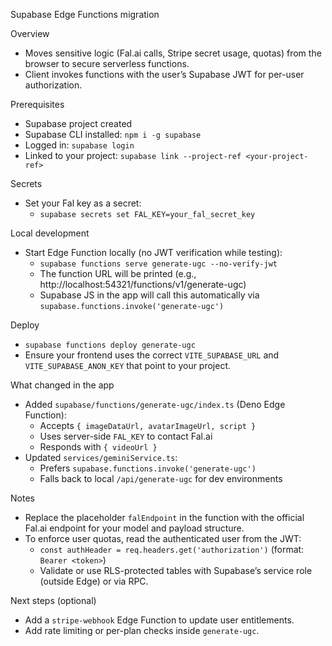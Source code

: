 Supabase Edge Functions migration

Overview
- Moves sensitive logic (Fal.ai calls, Stripe secret usage, quotas) from the browser to secure serverless functions.
- Client invokes functions with the user’s Supabase JWT for per-user authorization.

Prerequisites
- Supabase project created
- Supabase CLI installed: `npm i -g supabase`
- Logged in: `supabase login`
- Linked to your project: `supabase link --project-ref <your-project-ref>`

Secrets
- Set your Fal key as a secret:
  - `supabase secrets set FAL_KEY=your_fal_secret_key`

Local development
- Start Edge Function locally (no JWT verification while testing):
  - `supabase functions serve generate-ugc --no-verify-jwt`
  - The function URL will be printed (e.g., http://localhost:54321/functions/v1/generate-ugc)
  - Supabase JS in the app will call this automatically via `supabase.functions.invoke('generate-ugc')`

Deploy
- `supabase functions deploy generate-ugc`
- Ensure your frontend uses the correct `VITE_SUPABASE_URL` and `VITE_SUPABASE_ANON_KEY` that point to your project.

What changed in the app
- Added `supabase/functions/generate-ugc/index.ts` (Deno Edge Function):
  - Accepts `{ imageDataUrl, avatarImageUrl, script }`
  - Uses server-side `FAL_KEY` to contact Fal.ai
  - Responds with `{ videoUrl }`
- Updated `services/geminiService.ts`:
  - Prefers `supabase.functions.invoke('generate-ugc')`
  - Falls back to local `/api/generate-ugc` for dev environments

Notes
- Replace the placeholder `falEndpoint` in the function with the official Fal.ai endpoint for your model and payload structure.
- To enforce user quotas, read the authenticated user from the JWT:
  - `const authHeader = req.headers.get('authorization')` (format: `Bearer <token>`)
  - Validate or use RLS-protected tables with Supabase’s service role (outside Edge) or via RPC.

Next steps (optional)
- Add a `stripe-webhook` Edge Function to update user entitlements.
- Add rate limiting or per-plan checks inside `generate-ugc`.

